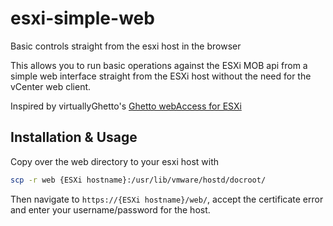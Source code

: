 esxi-simple-web
===============

Basic controls straight from the esxi host in the browser

This allows you to run basic operations against the ESXi MOB api from a simple
web interface straight from the ESXi host without the need for the vCenter web client.

Inspired by virtuallyGhetto's [Ghetto webAccess for ESXi](http://www.virtuallyghetto.com/2011/12/ghetto-webaccess-for-esxi.html)

## Installation & Usage

Copy over the web directory to your esxi host with

```bash
scp -r web {ESXi hostname}:/usr/lib/vmware/hostd/docroot/
```

Then navigate to `https://{ESXi hostname}/web/`, accept the certificate error and
enter your username/password for the host.
